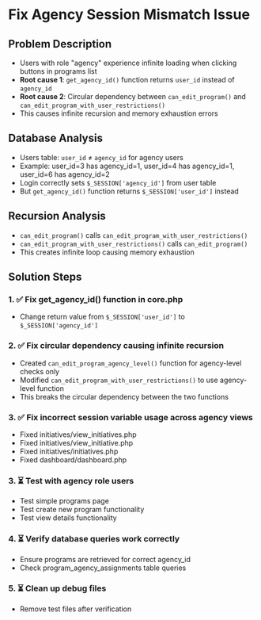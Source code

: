 # Fix Agency Session Mismatch Issue

## Problem Description
- Users with role "agency" experience infinite loading when clicking buttons in programs list
- **Root cause 1**: `get_agency_id()` function returns `user_id` instead of `agency_id`
- **Root cause 2**: Circular dependency between `can_edit_program()` and `can_edit_program_with_user_restrictions()`
- This causes infinite recursion and memory exhaustion errors

## Database Analysis
- Users table: `user_id` ≠ `agency_id` for agency users
- Example: user_id=3 has agency_id=1, user_id=4 has agency_id=1, user_id=6 has agency_id=2
- Login correctly sets `$_SESSION['agency_id']` from user table
- But `get_agency_id()` function returns `$_SESSION['user_id']` instead

## Recursion Analysis
- `can_edit_program()` calls `can_edit_program_with_user_restrictions()`
- `can_edit_program_with_user_restrictions()` calls `can_edit_program()`
- This creates infinite loop causing memory exhaustion

## Solution Steps

### 1. ✅ Fix get_agency_id() function in core.php
- Change return value from `$_SESSION['user_id']` to `$_SESSION['agency_id']`

### 2. ✅ Fix circular dependency causing infinite recursion
- Created `can_edit_program_agency_level()` function for agency-level checks only
- Modified `can_edit_program_with_user_restrictions()` to use agency-level function
- This breaks the circular dependency between the two functions

### 3. ✅ Fix incorrect session variable usage across agency views
- Fixed initiatives/view_initiatives.php
- Fixed initiatives/view_initiative.php  
- Fixed initiatives/initiatives.php
- Fixed dashboard/dashboard.php

### 3. ⏳ Test with agency role users
- Test simple programs page
- Test create new program functionality  
- Test view details functionality

### 4. ⏳ Verify database queries work correctly
- Ensure programs are retrieved for correct agency_id
- Check program_agency_assignments table queries

### 5. ⏳ Clean up debug files
- Remove test files after verification
